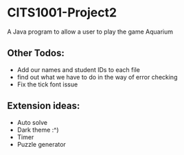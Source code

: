 # CITS1001-Project2
A Java program to allow a user to play the game Aquarium

## Other Todos:
+ Add our names and student IDs to each file
+ find out what we have to do in the way of error checking
+ Fix the tick font issue


## Extension ideas:
+ Auto solve
+ Dark theme :^)
+ Timer
+ Puzzle generator
